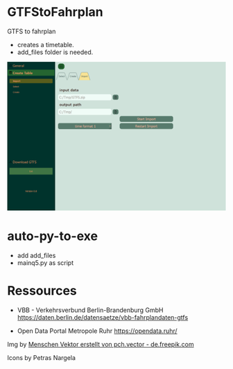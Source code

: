 # GTFStoFahrplan
 
GTFS to fahrplan

- creates a timetable.
- add_files folder is needed. 

![Screenshot](gtfs_beispiel.png)



# auto-py-to-exe

- add add_files
- mainq5.py as script


# Ressources
- VBB - Verkehrsverbund Berlin-Brandenburg GmbH
https://daten.berlin.de/datensaetze/vbb-fahrplandaten-gtfs

- Open Data Portal Metropole Ruhr
https://opendata.ruhr/


Img by <a href="https://de.freepik.com/vektoren/menschen">Menschen Vektor erstellt von pch.vector - de.freepik.com</a>

Icons by Petras Nargela
